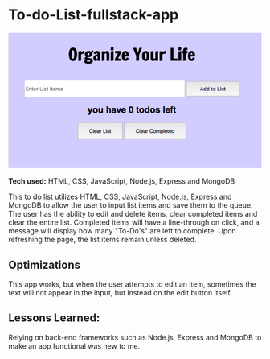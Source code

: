 # To-do-List-fullstack-app

![to-do](https://github.com/gabrielacepeda/To-do-List-fullstack-app/blob/master/to-do.png)


**Tech used:** HTML, CSS, JavaScript, Node.js, Express and MongoDB

This to do list utilizes HTML, CSS, JavaScript, Node.js, Express and MongoDB to allow the user to input list items and save them to the queue. The user has the ability to edit and delete items, clear completed items and clear the entire list. Completed items will have a line-through on click, and a message will display how many "To-Do's" are left to complete. Upon refreshing the page, the list items remain unless deleted.

## Optimizations

This app works, but when the user attempts to edit an item, sometimes the text will not appear in the input, but instead on the edit button itself.

## Lessons Learned:

Relying on back-end frameworks such as Node.js, Express and MongoDB to make an app functional was new to me.
